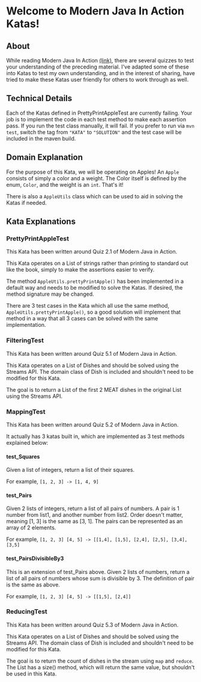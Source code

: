 # Welcome to Modern Java In Action Katas!

## About
While reading Modern Java In Action [(link)](https://www.manning.com/books/modern-java-in-action), there are several 
quizzes to test your understanding of the preceding material.  I've adapted some of these into Katas to test my own 
understanding, and in the interest of sharing, have tried to make these Katas user friendly for others to work through 
as well.

## Technical Details
Each of the Katas defined in PrettyPrintAppleTest are currently failing.  Your job is to implement the code in each 
test method to make each assertion pass.  If you run the test class manually, it will fail.  If you prefer to run 
via `mvn test`, switch the tag from `"KATA"` to `"SOLUTION"` and the test case will be included in the maven build.

## Domain Explanation
For the purpose of this Kata, we will be operating on Apples!  An `Apple` consists of simply a color and a weight.
The Color itself is defined by the enum, `Color`, and the weight is an `int`.  That's it!  

There is also a `AppleUtils` class which can be used to aid in solving the Katas if needed.

## Kata Explanations

### PrettyPrintAppleTest
This Kata has been written around Quiz 2.1 of Modern Java in Action. 

This Kata operates on a List of strings rather than printing to standard out like the book, 
simply to make the assertions easier to verify.

The method ```AppleUtils.prettyPrintApple()``` has been implemented in a default way and needs to be modified to solve the 
Katas.  If desired, the method signature may be changed.

There are 3 test cases in the Kata which all use the same method, ```AppleUtils.prettyPrintApple()```, so a good solution
will implement that method in a way that all 3 cases can be solved with the same implementation.

### FilteringTest
This Kata has been written around Quiz 5.1 of Modern Java in Action.

This Kata operates on a List of Dishes and should be solved using the Streams API.  The domain class of Dish is included
and shouldn't need to be modified for this Kata.

The goal is to return a List of the first 2 MEAT dishes in the original List using the Streams API.

### MappingTest
This Kata has been written around Quiz 5.2 of Modern Java in Action.

It actually has 3 katas built in, which are implemented as 3 test methods explained below:

#### test_Squares
Given a list of integers, return a list of their squares.  

For example, `[1, 2, 3] -> [1, 4, 9]`

#### test_Pairs
Given 2 lists of integers, return a list of all pairs of numbers.  A pair is 1 number from list1, and
another number from list2.  Order doesn't matter, meaning [1, 3] is the same as [3, 1].  The pairs can
be represented as an array of 2 elements.

For example, `[1, 2, 3] [4, 5] -> [[1,4], [1,5], [2,4], [2,5], [3,4], [3,5]`

#### test_PairsDivisibleBy3
This is an extension of test_Pairs above.
Given 2 lists of numbers, return a list of all pairs of numbers whose sum is divisible by 3.
The definition of pair is the same as above.

For example,  `[1, 2, 3] [4, 5] -> [[1,5], [2,4]]`

### ReducingTest
This Kata has been written around Quiz 5.3 of Modern Java in Action.

This Kata operates on a List of Dishes and should be solved using the Streams API.  The domain class of Dish is included
and shouldn't need to be modified for this Kata.

The goal is to return the count of dishes in the stream using `map` and `reduce`.  The List has a size() method,
which will return the same value, but shouldn't be used in this Kata.